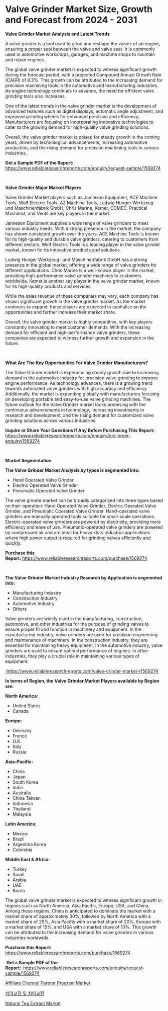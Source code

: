<p><h1>Valve Grinder Market Size, Growth and Forecast from 2024 - 2031</h1></p><p><strong>Valve Grinder Market Analysis and Latest Trends</strong></p>
<p><p>A valve grinder is a tool used to grind and reshape the valves of an engine, ensuring a proper seal between the valve and valve seat. It is commonly used in automotive workshops, garages, and machine shops to maintain and repair engines.</p><p>The global valve grinder market is expected to witness significant growth during the forecast period, with a projected Compound Annual Growth Rate (CAGR) of 8.3%. This growth can be attributed to the increasing demand for precision machining tools in the automotive and manufacturing industries. As engine technology continues to advance, the need for efficient valve grinding tools also increases.</p><p>One of the latest trends in the valve grinder market is the development of advanced features such as digital displays, automatic angle adjustment, and improved grinding wheels for enhanced precision and efficiency. Manufacturers are focusing on incorporating innovative technologies to cater to the growing demand for high-quality valve grinding solutions.</p><p>Overall, the valve grinder market is poised for steady growth in the coming years, driven by technological advancements, increasing automotive production, and the rising demand for precision machining tools in various industries.</p></p>
<p><strong>Get a Sample PDF of the Report:&nbsp;</strong> <a href="https://www.reliableresearchreports.com/enquiry/request-sample/1569274">https://www.reliableresearchreports.com/enquiry/request-sample/1569274</a></p>
<p>&nbsp;</p>
<p><strong>Valve Grinder Major Market Players</strong></p>
<p><p>Valve Grinder Market players such as Jamieson Equipment, ACE Machine Tools, Wolf Electric Tools, AZ Machine Tools, Ludwig Hunger Werkzeug- und Maschinenfabrik GmbH, Chris Marine, Kemet, COMEC, Practical Machinist, and Ventil are key players in the market.</p><p>Jamieson Equipment supplies a wide range of valve grinders to meet various industry needs. With a strong presence in the market, the company has shown consistent growth over the years. ACE Machine Tools is known for its high-quality and durable valve grinders, catering to customers from different sectors. Wolf Electric Tools is a leading player in the valve grinder market, known for its innovative products and solutions.</p><p>Ludwig Hunger Werkzeug- und Maschinenfabrik GmbH has a strong presence in the global market, offering a wide range of valve grinders for different applications. Chris Marine is a well-known player in the market, providing high-performance valve grinder machines to customers worldwide. Kemet is another key player in the valve grinder market, known for its high-quality products and services.</p><p>While the sales revenue of these companies may vary, each company has shown significant growth in the valve grinder market. As the market continues to expand, these players are expected to capitalize on the opportunities and further increase their market share.</p><p>Overall, the valve grinder market is highly competitive, with key players constantly innovating to meet customer demands. With the increasing demand for efficient and high-performance valve grinders, these companies are expected to witness further growth and expansion in the future.</p></p>
<p>&nbsp;</p>
<p><strong>What Are The Key Opportunities For Valve Grinder Manufacturers?</strong></p>
<p><p>The Valve Grinder market is experiencing steady growth due to increasing demand in the automotive industry for precision valve grinding to improve engine performance. As technology advances, there is a growing trend towards automated valve grinders with high accuracy and efficiency. Additionally, the market is expanding globally with manufacturers focusing on developing portable and easy-to-use valve grinding machines. The future outlook for the Valve Grinder market looks promising with the continuous advancements in technology, increasing investments in research and development, and the rising demand for customized valve grinding solutions across various industries.</p></p>
<p><strong>Inquire or Share Your Questions If Any Before Purchasing This Report:</strong> <a href="https://www.reliableresearchreports.com/enquiry/pre-order-enquiry/1569274">https://www.reliableresearchreports.com/enquiry/pre-order-enquiry/1569274</a></p>
<p>&nbsp;</p>
<p><strong>Market Segmentation</strong></p>
<p><strong>The Valve Grinder Market Analysis by types is segmented into:</strong></p>
<p><ul><li>Hand Operated Valve Grinder</li><li>Electric Operated Valve Grinder</li><li>Pneumatic Operated Valve Grinder</li></ul></p>
<p><p>The valve grinder market can be broadly categorized into three types based on their operation: Hand Operated Valve Grinder, Electric Operated Valve Grinder, and Pneumatic Operated Valve Grinder. Hand-operated valve grinders are manually operated tools suitable for small-scale operations. Electric-operated valve grinders are powered by electricity, providing more efficiency and ease of use. Pneumatic-operated valve grinders are powered by compressed air and are ideal for heavy-duty industrial applications where high power output is required for grinding valves efficiently and quickly.</p></p>
<p><strong>Purchase this Report:&nbsp;</strong><a href="https://www.reliableresearchreports.com/purchase/1569274">https://www.reliableresearchreports.com/purchase/1569274</a></p>
<p>&nbsp;</p>
<p><strong>The Valve Grinder Market Industry Research by Application is segmented into:</strong></p>
<p><ul><li>Manufacturing Industry</li><li>Construction Industry</li><li>Automotive Industry</li><li>Others</li></ul></p>
<p><p>Valve grinders are widely used in the manufacturing, construction, automotive, and other industries for the purpose of grinding valves to ensure proper fit and function in machinery and equipment. In the manufacturing industry, valve grinders are used for precision engineering and maintenance of machinery. In the construction industry, they are essential for maintaining heavy equipment. In the automotive industry, valve grinders are used to ensure optimal performance of engines. In other industries, they play a crucial role in maintaining various types of equipment.</p></p>
<p><a href="https://www.reliableresearchreports.com/valve-grinder-market-r1569274">&nbsp;https://www.reliableresearchreports.com/valve-grinder-market-r1569274</a></p>
<p><strong>In terms of Region, the Valve Grinder Market Players available by Region are:</strong></p>
<p>
    <p> <strong> North America: </strong>
        <ul>
            <li>United States</li>
            <li>Canada</li>
        </ul>
        </p> 
    <p> <strong> Europe: </strong>
        <ul>
            <li>Germany</li>
            <li>France</li>
            <li>U.K.</li>
            <li>Italy</li>
            <li>Russia</li>
        </ul>
        </p> 
    <p> <strong> Asia-Pacific: </strong>
        <ul>
            <li>China</li>
            <li>Japan</li>
            <li>South Korea</li>
            <li>India</li>
            <li>Australia</li>
            <li>China Taiwan</li>
            <li>Indonesia</li>
            <li>Thailand</li>
            <li>Malaysia</li>
        </ul>
        </p> 
    <p> <strong> Latin America: </strong>
        <ul>
            <li>Mexico</li>
            <li>Brazil</li>
            <li>Argentina Korea</li>
            <li>Colombia</li>
        </ul>
        </p> 
    <p> <strong> Middle East & Africa: </strong>
        <ul>
            <li>Turkey</li>
            <li>Saudi</li>
            <li>Arabia</li>
            <li>UAE</li>
            <li>Korea</li>
        </ul>
    </p>
    </p>
<p><p>The global valve grinder market is expected to witness significant growth in regions such as North America, Asia Pacific, Europe, USA, and China. Among these regions, China is anticipated to dominate the market with a market share of approximately 30%, followed by North America with a market share of 25%, Asia Pacific with a market share of 20%, Europe with a market share of 15%, and USA with a market share of 10%. This growth can be attributed to the increasing demand for valve grinders in various industries worldwide.</p></p>
<p><strong>Purchase this Report: </strong><a href="https://www.reliableresearchreports.com/purchase/1569274">https://www.reliableresearchreports.com/purchase/1569274</a></p>
<p>&nbsp;<strong>Get a Sample PDF of the Report:&nbsp;&nbsp;</strong><a href="https://www.reliableresearchreports.com/enquiry/request-sample/1569274">https://www.reliableresearchreports.com/enquiry/request-sample/1569274</a></p>
<p><strong></strong></p>
<p><p><a href="https://issuu.com/reportprime-2/docs/affiliate-channel-partner-program-market-size-2030">Affiliate Channel Partner Program Market</a></p><p><a href="https://github.com/vss5505pa7z1p/Market-Research-Report-List-3/blob/main/7326830185531.md">치아교정 및 치아교정</a></p><p><a href="https://github.com/SydneyHaley1/Market-Research-Report-List-1/blob/main/natural-tea-extract-market.md">Natural Tea Extract Market</a></p></p>